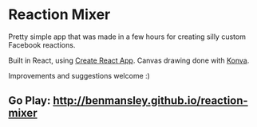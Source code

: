 # Reaction Mixer

Pretty simple app that was made in a few hours for creating silly custom Facebook reactions.

Built in React, using [Create React App](https://github.com/facebook/create-react-app). Canvas drawing done with [Konva](https://github.com/konvajs/react-konva).

Improvements and suggestions welcome :)

## Go Play: http://benmansley.github.io/reaction-mixer